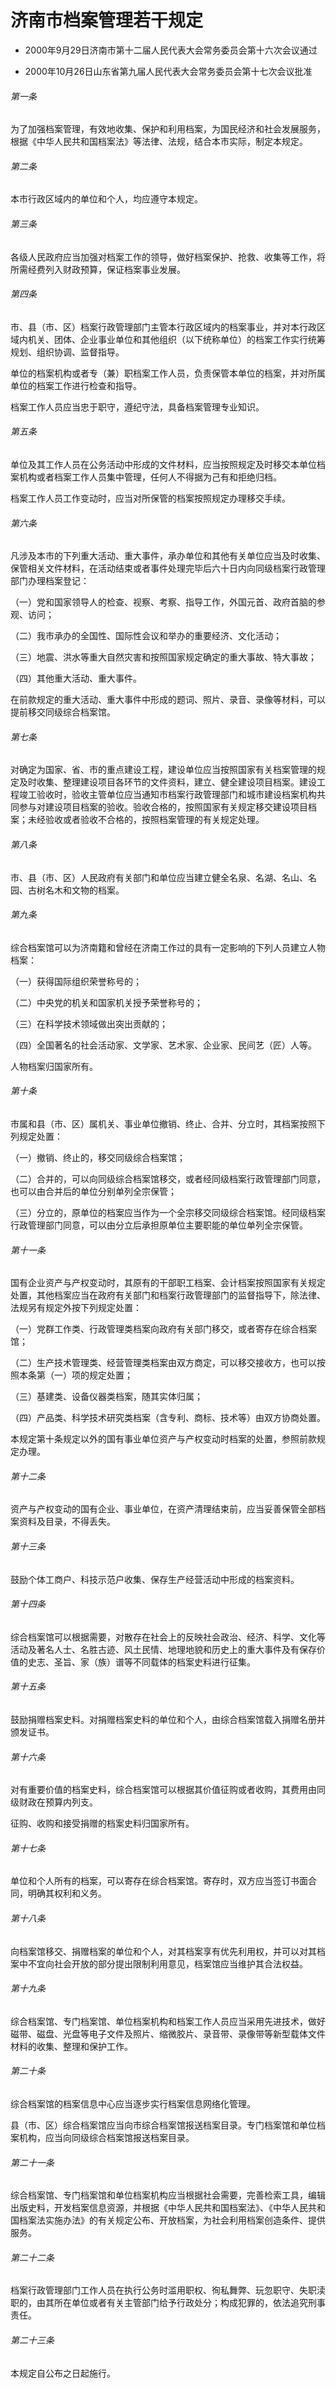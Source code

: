 # 济南市档案管理若干规定

- 2000年9月29日济南市第十二届人民代表大会常务委员会第十六次会议通过

- 2000年10月26日山东省第九届人民代表大会常务委员会第十七次会议批准

<!-- INFO END -->

###### 第一条

为了加强档案管理，有效地收集、保护和利用档案，为国民经济和社会发展服务，根据《中华人民共和国档案法》等法律、法规，结合本市实际，制定本规定。

###### 第二条

本市行政区域内的单位和个人，均应遵守本规定。

###### 第三条

各级人民政府应当加强对档案工作的领导，做好档案保护、抢救、收集等工作，将所需经费列入财政预算，保证档案事业发展。

###### 第四条

市、县（市、区）档案行政管理部门主管本行政区域内的档案事业，并对本行政区域内机关、团体、企业事业单位和其他组织（以下统称单位）的档案工作实行统筹规划、组织协调、监督指导。

单位的档案机构或者专（兼）职档案工作人员，负责保管本单位的档案，并对所属单位的档案工作进行检查和指导。

档案工作人员应当忠于职守，遵纪守法，具备档案管理专业知识。

###### 第五条

单位及其工作人员在公务活动中形成的文件材料，应当按照规定及时移交本单位档案机构或者档案工作人员集中管理，任何人不得据为己有和拒绝归档。

档案工作人员工作变动时，应当对所保管的档案按照规定办理移交手续。

###### 第六条

凡涉及本市的下列重大活动、重大事件，承办单位和其他有关单位应当及时收集、保管相关文件材料，在活动结束或者事件处理完毕后六十日内向同级档案行政管理部门办理档案登记：

（一）党和国家领导人的检查、视察、考察、指导工作，外国元首、政府首脑的参观、访问；

（二）我市承办的全国性、国际性会议和举办的重要经济、文化活动；

（三）地震、洪水等重大自然灾害和按照国家规定确定的重大事故、特大事故；

（四）其他重大活动、重大事件。

在前款规定的重大活动、重大事件中形成的题词、照片、录音、录像等材料，可以提前移交同级综合档案馆。

###### 第七条

对确定为国家、省、市的重点建设工程，建设单位应当按照国家有关档案管理的规定及时收集、整理建设项目各环节的文件资料，建立、健全建设项目档案。建设工程竣工验收时，验收主管单位应当通知市档案行政管理部门和城市建设档案机构共同参与对建设项目档案的验收。验收合格的，按照国家有关规定移交建设项目档案；未经验收或者验收不合格的，按照档案管理的有关规定处理。

###### 第八条

市、县（市、区）人民政府有关部门和单位应当建立健全名泉、名湖、名山、名园、古树名木和文物的档案。

###### 第九条

综合档案馆可以为济南籍和曾经在济南工作过的具有一定影响的下列人员建立人物档案：

（一）获得国际组织荣誉称号的；

（二）中央党的机关和国家机关授予荣誉称号的；

（三）在科学技术领域做出突出贡献的；

（四）全国著名的社会活动家、文学家、艺术家、企业家、民间艺（匠）人等。

人物档案归国家所有。

###### 第十条

市属和县（市、区）属机关、事业单位撤销、终止、合并、分立时，其档案按照下列规定处置：

（一）撤销、终止的，移交同级综合档案馆；

（二）合并的，可以向同级综合档案馆移交，或者经同级档案行政管理部门同意，也可以由合并后的单位分别单列全宗保管；

（三）分立的，原单位的档案应当作为一个全宗移交同级综合档案馆。经同级档案行政管理部门同意，可以由分立后承担原单位主要职能的单位单列全宗保管。

###### 第十一条

国有企业资产与产权变动时，其原有的干部职工档案、会计档案按照国家有关规定处置，其他档案应当在政府有关部门和档案行政管理部门的监督指导下，除法律、法规另有规定外按下列规定处置：

（一）党群工作类、行政管理类档案向政府有关部门移交，或者寄存在综合档案馆；

（二）生产技术管理类、经营管理类档案由双方商定，可以移交接收方，也可以按照本条第（一）项的规定处置；

（三）基建类、设备仪器类档案，随其实体归属；

（四）产品类、科学技术研究类档案（含专利、商标、技术等）由双方协商处置。

本规定第十条规定以外的国有事业单位资产与产权变动时档案的处置，参照前款规定办理。

###### 第十二条

资产与产权变动的国有企业、事业单位，在资产清理结束前，应当妥善保管全部档案资料及目录，不得丢失。

###### 第十三条

鼓励个体工商户、科技示范户收集、保存生产经营活动中形成的档案资料。

###### 第十四条

综合档案馆可以根据需要，对散存在社会上的反映社会政治、经济、科学、文化等活动及著名人士、名胜古迹、风土民情、地理地貌和历史上的重大事件及有保存价值的史志、圣旨、家（族）谱等不同载体的档案史料进行征集。

###### 第十五条

鼓励捐赠档案史料。对捐赠档案史料的单位和个人，由综合档案馆载入捐赠名册并颁发证书。

###### 第十六条

对有重要价值的档案史料，综合档案馆可以根据其价值征购或者收购，其费用由同级财政在预算内列支。

征购、收购和接受捐赠的档案史料归国家所有。

###### 第十七条

单位和个人所有的档案，可以寄存在综合档案馆。寄存时，双方应当签订书面合同，明确其权利和义务。

###### 第十八条

向档案馆移交、捐赠档案的单位和个人，对其档案享有优先利用权，并可以对其档案中不宜向社会开放的部分提出限制利用意见，档案馆应当维护其合法权益。

###### 第十九条

综合档案馆、专门档案馆、单位档案机构和档案工作人员应当采用先进技术，做好磁带、磁盘、光盘等电子文件及照片、缩微胶片、录音带、录像带等新型载体文件材料的收集、整理和保护工作。

###### 第二十条

综合档案馆的档案信息中心应当逐步实行档案信息网络化管理。

县（市、区）综合档案馆应当向市综合档案馆报送档案目录。专门档案馆和单位档案机构，应当向同级综合档案馆报送档案目录。

###### 第二十一条

综合档案馆、专门档案馆和单位档案机构应当根据社会需要，完善检索工具，编辑出版史料，开发档案信息资源，并根据《中华人民共和国档案法》、《中华人民共和国档案法实施办法》的有关规定公布、开放档案，为社会利用档案创造条件、提供服务。

###### 第二十二条

档案行政管理部门工作人员在执行公务时滥用职权、徇私舞弊、玩忽职守、失职渎职的，由其所在单位或者有关主管部门给予行政处分；构成犯罪的，依法追究刑事责任。

###### 第二十三条

本规定自公布之日起施行。
